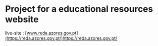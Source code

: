 # Project for a educational resources website 
live-site : [www.reda.azores.gov.pt](https://reda.azores.gov.pt/)https://reda.azores.gov.pt/
